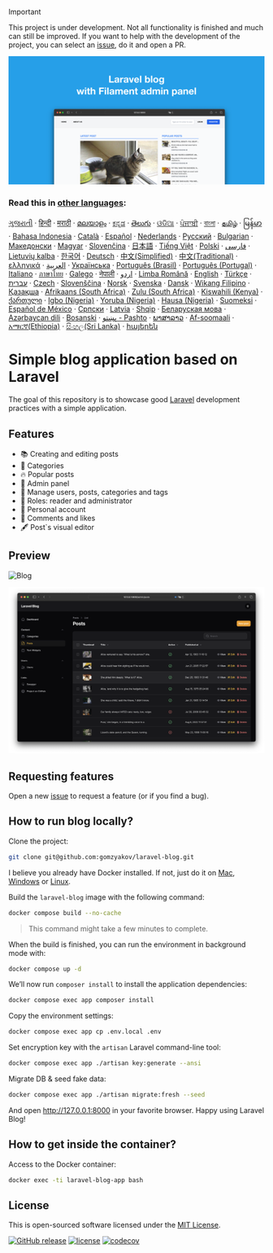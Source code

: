 >[!IMPORTANT]
>This project is under development. Not all functionality is finished and much can still be improved. If you want to help with the development of the project, you can select an [issue](https://github.com/gomzyakov/laravel-blog/issues), do it and open a PR.

![Simple personal blog app written on Laravel and MySQL](./docs/social-preview-en.png)

### Read this in [other languages](./translations/Translations.md):

[ગુજરાતી](translations/README.guj.md)
&middot; [हिन्दी](translations/README.hi.md)
&middot; [मराठी](translations/README.mr.md)
&middot; [മലയാളം](translations/README.ml.md)
&middot; [ಕನ್ನಡ](translations/README.ka.md)
&middot; [తెలుగు](translations/README.te.md)
&middot; [ଓଡିଆ](translations/README.od.md)
&middot; [ਪੰਜਾਬੀ](translations/README.pb.md)
&middot; [বাংলা](translations/README.bn.md)
&middot; [தமிழ்](translations/README.ta.md)
&middot; [မြန်မာ](translations/README.mm_unicode.md)
&middot; [Bahasa Indonesia](translations/README.id.md)
&middot; [Català](translations/README.ca.md)
&middot; [Español](translations/README.es.md)
&middot; [Nederlands](translations/README.nl.md)
&middot; [Русский](translations/README.ru.md)
&middot; [Bulgarian](translations/README.bg.md)
&middot; [Македонски](translations/README.mk.md)
&middot; [Magyar](translations/README.hu.md)
&middot; [Slovenčina](translations/README.slk.md)
&middot; [日本語](translations/README.ja.md)
&middot; [Tiếng Việt](translations/README.vn.md)
&middot; [Polski](translations/README.pl.md)
&middot; [فارسی](translations/README.fa.md)
&middot; [Lietuvių kalba](translations/README.lt.md)
&middot; [한국어](translations/README.ko.md)
&middot; [Deutsch](translations/README.de.md)
&middot; [中文(Simplified)](translations/README.zh-cn.md)
&middot; [中文(Traditional)](translations/README.zh-tw.md)
&middot; [ελληνικά](translations/README.gr.md)
&middot; [العربية](translations/README.ar.md)
&middot; [Українська](translations/README.ua.md)
&middot; [Português (Brasil)](/translations/README.pt-br.md)
&middot; [Português (Portugal)](translations/README.pt-pt.md)
&middot; [Italiano](translations/README.it.md)
&middot; [ภาษาไทย](translations/README.th.md)
&middot; [Galego](translations/README.gl.md)
&middot; [नेपाली](translations/README.np.md)
&middot; [اردو](translations/README.ur.md)
&middot; [Limba Română](translations/README.ro.md)
&middot; [English](README.md)
&middot; [Türkçe](translations/README.tr.md)
&middot; [עברית](translations/README.hb.md)
&middot; [Czech](translations/README.cs.md)
&middot; [Slovenščina](translations/README.sl.md)
&middot; [Norsk](translations/README.no.md)
&middot; [Svenska](translations/README.se.md)
&middot; [Dansk](translations/README.da.md)
&middot; [Wikang Filipino](translations/README.tl.md)
&middot; [Қазақша](translations/README.kz.md)
&middot; [Afrikaans (South Africa)](translations/README.afk.md)
&middot; [Zulu (South Africa)](translations/README.zul.md)
&middot; [Kiswahili (Kenya)](translations/README.kws.md)
&middot; [ქართული](translations/README.ge.md)
&middot; [Igbo (Nigeria)](translations/README.igb.md)
&middot; [Yoruba (Nigeria)](translations/README.yor.md)
&middot; [Hausa (Nigeria)](translations/README.hau.md)
&middot; [Suomeksi](translations/README.fi.md)
&middot; [Español de México](translations/README.mx.md)
&middot; [Српски](translations/README.sr.md)
&middot; [Latvia](translations/README.lv.md)
&middot; [Shqip](translations/README.al.md)
&middot; [Беларуская мова](translations/README.by.md)
&middot; [Azərbaycan dili](translations/README.aze.md)
&middot; [Bosanski](translations/README.bih.md)
&middot; [پښتو - Pashto](translations/README.ps.md)
&middot; [ພາສາລາວ](translations/README.la.md)
&middot; [Af-soomaali](translations/README.so.md)
&middot; [አማርኛ(Ethiopia)](translations/README.am.md)
&middot; [සිංහල(Sri Lanka)](translations/README.si.md)
&middot; [հայերեն](translations/README.arm.md)

# Simple blog application based on Laravel

The goal of this repository is to showcase good [Laravel](https://laravel.com) development practices with a simple application.

## Features

- 📚 Creating and editing posts
- 🥑 Categories
- 🔥 Popular posts
- 🎉 Admin panel
- 🔧 Manage users, posts, categories and tags
- 👥 Roles: reader and administrator
- 🔐 Personal account
- 💬 Comments and likes
- 🖋️ Post`s visual editor

## Preview

![Blog](docs/screenshot-main-page.png)

![Blog](docs/screenshot-admin-panel.png)

## Requesting features

Open a new [issue](https://github.com/gomzyakov/laravel-blog/issues) to request a feature (or if you find a bug).

## How to run blog locally? 

Clone the project:

```bash
git clone git@github.com:gomzyakov/laravel-blog.git
```

I believe you already have Docker installed. If not, just do it on [Mac](https://docs.docker.com/desktop/install/mac-install/), [Windows](https://docs.docker.com/desktop/install/windows-install/) or [Linux](https://docs.docker.com/desktop/install/linux-install/).

Build the `laravel-blog` image with the following command:

```bash
docker compose build --no-cache
```

>This command might take a few minutes to complete.

When the build is finished, you can run the environment in background mode with:

```bash
docker compose up -d
```

We’ll now run `composer install` to install the application dependencies:

```bash
docker compose exec app composer install
```

Copy the environment settings:

```bash
docker compose exec app cp .env.local .env
```

Set encryption key with the `artisan` Laravel command-line tool:

```bash
docker compose exec app ./artisan key:generate --ansi
```

Migrate DB & seed fake data:

```bash
docker compose exec app ./artisan migrate:fresh --seed
```

And open http://127.0.0.1:8000 in your favorite browser. Happy using Laravel Blog!

## How to get inside the container?

Access to the Docker container:

```bash
docker exec -ti laravel-blog-app bash
```

## License

This is open-sourced software licensed under the [MIT License](https://github.com/gomzyakov/php-code-style/blob/main/LICENSE).


[![GitHub release](https://img.shields.io/github/release/gomzyakov/laravel-blog.svg)](https://github.com/gomzyakov/laravel-blog/releases/latest)
[![license](https://img.shields.io/badge/License-MIT-green.svg)](https://github.com/gomzyakov/laravel-blog/blob/development/LICENSE)
[![codecov](https://codecov.io/gh/gomzyakov/laravel-blog/branch/main/graph/badge.svg?token=4CYTVMVUYV)](https://codecov.io/gh/gomzyakov/laravel-blog)
